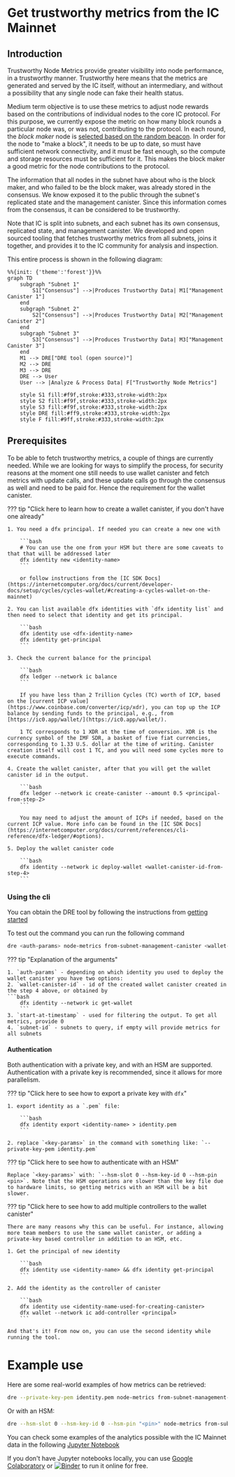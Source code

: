 
# Get trustworthy metrics from the IC Mainnet

## Introduction

Trustworthy Node Metrics provide greater visibility into node performance, in a trustworthy manner. Trustworthy here means that the metrics are generated and served by the IC itself, without an intermediary, and without a possibility that any single node can fake their health status.

Medium term objective is to use these metrics to adjust node rewards based on the contributions of individual nodes to the core IC protocol. For this purpose, we currently expose the metric on how many block rounds a particular node was, or was not, contributing to the protocol. In each round, the *block maker* node is [selected based on the random beacon](https://eprint.iacr.org/2022/087.pdf). In order for the node to "make a block", it needs to be up to date, so must have sufficient network connectivity, and it must be fast enough, so the compute and storage resources must be sufficient for it. This makes the block maker a good metric for the node contributions to the protocol.

The information that all nodes in the subnet have about who is the block maker, and who failed to be the block maker, was already stored in the consensus. We know exposed it to the public through the subnet's replicated state and the management canister. Since this information comes from the consensus, it can be considered to be trustworthy.

Note that IC is split into subnets, and each subnet has its own consensus, replicated state, and management canister. We developed and open sourced tooling that fetches trustworthy metrics from all subnets, joins it together, and provides it to the IC community for analysis and inspection.

This entire process is shown in the following diagram:

```mermaid
%%{init: {'theme':'forest'}}%%
graph TD
    subgraph "Subnet 1"
        S1["Consensus"] -->|Produces Trustworthy Data| M1["Management Canister 1"]
    end
    subgraph "Subnet 2"
        S2["Consensus"] -->|Produces Trustworthy Data| M2["Management Canister 2"]
    end
    subgraph "Subnet 3"
        S3["Consensus"] -->|Produces Trustworthy Data| M3["Management Canister 3"]
    end
    M1 --> DRE["DRE tool (open source)"]
    M2 --> DRE
    M3 --> DRE
    DRE --> User
    User --> |Analyze & Process Data| F["Trustworthy Node Metrics"]

    style S1 fill:#f9f,stroke:#333,stroke-width:2px
    style S2 fill:#f9f,stroke:#333,stroke-width:2px
    style S3 fill:#f9f,stroke:#333,stroke-width:2px
    style DRE fill:#ff9,stroke:#333,stroke-width:2px
    style F fill:#9ff,stroke:#333,stroke-width:2px
```

## Prerequisites

To be able to fetch trustworthy metrics, a couple of things are currently needed. While we are looking for ways to simplify the process, for security reasons at the moment one still needs to use wallet canister and fetch metrics with update calls, and these update calls go through the consensus as well and need to be paid for. Hence the requirement for the wallet canister.

??? tip "Click here to learn how to create a wallet canister, if you don't have one already"

    1. You need a dfx principal. If needed you can create a new one with

        ```bash
        # You can use the one from your HSM but there are some caveats to that that will be addressed later
        dfx identity new <identity-name>
        ```

        or follow instructions from the [IC SDK Docs](https://internetcomputer.org/docs/current/developer-docs/setup/cycles/cycles-wallet/#creating-a-cycles-wallet-on-the-mainnet)

    2. You can list available dfx identities with `dfx identity list` and then need to select that identity and get its principal.

        ```bash
        dfx identity use <dfx-identity-name>
        dfx identity get-principal
        ```

    3. Check the current balance for the principal

        ```bash
        dfx ledger --network ic balance
        ```

        If you have less than 2 Trillion Cycles (TC) worth of ICP, based on the [current ICP value](https://www.coinbase.com/converter/icp/xdr), you can top up the ICP balance by sending funds to the principal, e.g., from [https://ic0.app/wallet/](https://ic0.app/wallet/).

        1 TC corresponds to 1 XDR at the time of conversion. XDR is the currency symbol of the IMF SDR, a basket of five fiat currencies, corresponding to 1.33 U.S. dollar at the time of writing. Canister creation itself will cost 1 TC, and you will need some cycles more to execute commands.

    4. Create the wallet canister, after that you will get the wallet canister id in the output.

        ```bash
        dfx ledger --network ic create-canister --amount 0.5 <principal-from-step-2>
        ```

        You may need to adjust the amount of ICPs if needed, based on the current ICP value. More info can be found in the [IC SDK Docs](https://internetcomputer.org/docs/current/references/cli-reference/dfx-ledger/#options).

    5. Deploy the wallet canister code

        ```bash
        dfx identity --network ic deploy-wallet <wallet-canister-id-from-step-4>
        ```


### Using the cli

You can obtain the DRE tool by following the instructions from [getting started](../getting-started.md)

To test out the command you can run the following command

```bash
dre <auth-params> node-metrics from-subnet-management-canister <wallet-canister-id> <start-at-timestamp> [<subnet-id>...]
```

??? tip "Explanation of the arguments"

    1. `auth-params` - depending on which identity you used to deploy the wallet canister you have two options:
    2. `wallet-canister-id` - id of the created wallet canister created in the step 4 above, or obtained by
    ```bash
        dfx identity --network ic get-wallet
        ```
    3. `start-at-timestamp` - used for filtering the output. To get all metrics, provide 0
    4. `subnet-id` - subnets to query, if empty will provide metrics for all subnets


#### Authentication

Both authentication with a private key, and with an HSM are supported.
Authentication with a private key is recommended, since it allows for more parallelism.

??? tip "Click here to see how to export a private key with `dfx`"

    1. export identity as a `.pem` file:

        ```bash
        dfx identity export <identity-name> > identity.pem
        ```

    2. replace `<key-params>` in the command with something like: `--private-key-pem identity.pem`

??? tip "Click here to see how to authenticate with an HSM"

    Replace `<key-params>` with: `--hsm-slot 0 --hsm-key-id 0 --hsm-pin <pin>`. Note that the HSM operations are slower than the key file due to hardware limits, so getting metrics with an HSM will be a bit slower.

??? tip "Click here to see how to add multiple controllers to the wallet canister"

    There are many reasons why this can be useful. For instance, allowing more team members to use the same wallet canister, or adding a private-key based controller in addition to an HSM, etc.

    1. Get the principal of new identity

        ```bash
        dfx identity use <identity-name> && dfx identity get-principal
        ```

    2. Add the identity as the controller of canister

        ```bash
        dfx identity use <identity-name-used-for-creating-canister>
        dfx wallet --network ic add-controller <principal>
        ```

    And that's it! From now on, you can use the second identity while running the tool.

# Example use

Here are some real-world examples of how metrics can be retrieved:

```bash
dre --private-key-pem identity.pem node-metrics from-subnet-management-canister  nanx4-baaaa-aaaap-qb4sq-cai 0 > data.json
```

Or with an HSM:
```bash
dre --hsm-slot 0 --hsm-key-id 0 --hsm-pin "<pin>" node-metrics from-subnet-management-canister nanx4-baaaa-aaaap-qb4sq-cai 0 > data.json
```

You can check some examples of the analytics possible with the IC Mainnet data in the following [Jupyter Notebook](./TrustworthyMetricsAnalytics.ipynb)

If you don't have Jupyter notebooks locally, you can use [Google Colaboratory](https://colab.research.google.com/github/dfinity/dre/blob/main/docs/trustworthy-metrics/TrustworthyMetricsAnalytics.ipynb) or [![Binder](https://mybinder.org/badge_logo.svg)](https://mybinder.org/v2/gh/dfinity/dre/main?labpath=docs%2Ftrustworthy-metrics%2FTrustworthyMetricsAnalytics.ipynb) to run it online for free.
